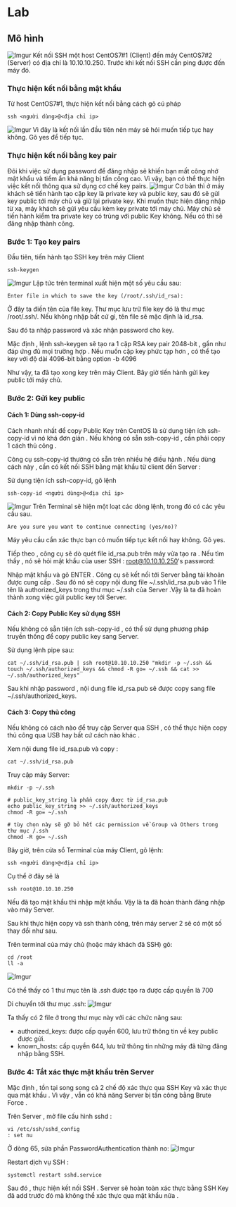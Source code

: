 # Lab
## Mô hình
![Imgur](https://i.imgur.com/DO43Dod.png)
Kết nối SSH một host CentOS7#1 (Client) đến máy CentOS7#2 (Server) có địa chỉ là 10.10.10.250. Trước khi kết nối SSH cần ping được đến máy đó.
### Thực hiện kết nối bằng mật khẩu
Từ host CentOS7#1, thực hiện kết nối bằng cách gõ cú pháp

    ssh <người dùng>@<địa chỉ ip>
![Imgur](https://i.imgur.com/ZpB6pYZ.png)
Vì đây là kết nối lần đầu tiên nên máy sẽ hỏi muốn tiếp tục hay không. Gõ yes để tiếp tục.
### Thực hiện kết nối bằng key pair
Đôi khi việc sử dụng password để đăng nhập sẽ khiến bạn mất công nhớ mật khẩu và tiềm ẩn khả năng bị tấn công cao. Vì vậy, bạn có thể thực hiện việc kết nối thông qua sử dụng cơ chế key pairs.
![Imgur](https://i.imgur.com/PlNvlSv.png)
Cơ bản thì ở máy khách sẽ tiến hành tạo cặp key là private key và public key, sau đó sẽ gửi key public tới máy chủ và giữ lại private key. Khi muốn thực hiện đăng nhập từ xa, máy khách sẽ gửi yêu cầu kèm key private tới máy chủ. Máy chủ sẽ tiến hành kiểm tra private key có trùng với public Key không. Nếu có thì sẽ đăng nhập thành công.

### **Bước 1**: Tạo key pairs

Đầu tiên, tiến hành tạo SSH key trên máy Client

    ssh-keygen
![Imgur](https://i.imgur.com/09jF8bG.png)
Lập tức trên terminal xuất hiện một số yêu cầu sau:

    Enter file in which to save the key (/root/.ssh/id_rsa): 
Ở đây ta điền tên của file key. Thư mục lưu trữ file key đó là thư mục /root/.ssh/. Nếu không nhập bất cứ gì, tên file sẽ mặc định là id_rsa.

Sau đó ta nhập password và xác nhận password cho key. 

Mặc định , lệnh ssh-keygen sẽ tạo ra 1 cặp RSA key pair 2048-bit , gần như đáp ứng đủ mọi trường hợp . Nếu muốn cặp key phức tạp hơn , có thể tạo key với độ dài 4096-bit bằng option -b 4096

Như vậy, ta đã tạo xong key trên máy Client. Bây giờ tiến hành gửi key public tới máy chủ.

### **Bước 2**: Gửi key public
#### Cách 1: Dùng ssh-copy-id
Cách nhanh nhất để copy Public Key trên CentOS là sử dụng tiện ích ssh-copy-id vì nó khá đơn giản . Nếu không có sẵn ssh-copy-id , cần phải copy 1 cách thủ công .

Công cụ ssh-copy-id thường có sẵn trên nhiều hệ điều hành . Nếu dùng cách này , cần có kết nối SSH bằng mật khẩu từ client đến Server :

Sử dụng tiện ích ssh-copy-id, gõ lệnh

    ssh-copy-id <người dùng>@<địa chỉ ip>
![Imgur](https://i.imgur.com/9KqoBEx.png)
Trên Terminal sẽ hiện một loạt các dòng lệnh, trong đó có các yêu cầu sau.

    Are you sure you want to continue connecting (yes/no)?
Máy yêu cầu cần xác thực bạn có muốn tiếp tục kết nối hay không. Gõ yes.

Tiếp theo , công cụ sẽ dò quét file id_rsa.pub trên máy vừa tạo ra . Nếu tìm thấy , nó sẽ hỏi mật khẩu của user SSH :
    root@10.10.10.250's password: 
    
Nhập mật khẩu và gõ ENTER . Công cụ sẽ kết nối tới Server bằng tài khoản được cung cấp . Sau đó nó sẽ copy nội dung file ~/.ssh/id_rsa.pub vào 1 file tên là authorized_keys trong thư mục ~/.ssh của Server .Vậy là ta đã hoàn thành xong việc gửi public key tới Server.
#### Cách 2: Copy Public Key sử dụng SSH
Nếu không có sẵn tiện ích ssh-copy-id , có thể sử dụng phương pháp truyền thống để copy public key sang Server.

Sử dụng lệnh pipe sau:

    cat ~/.ssh/id_rsa.pub | ssh root@10.10.10.250 "mkdir -p ~/.ssh && touch ~/.ssh/authorized_keys && chmod -R go= ~/.ssh && cat >> ~/.ssh/authorized_keys"
Sau khi nhập password , nội dung file id_rsa.pub sẽ được copy sang file ~/.ssh/authorized_keys.
#### Cách 3: Copy thủ công
Nếu không có cách nào để truy cập Server qua SSH , có thể thực hiện copy thủ công qua USB hay bất cứ cách nào khác .

Xem nội dung file id_rsa.pub và copy :

    cat ~/.ssh/id_rsa.pub
Truy cập máy Server:
```
mkdir -p ~/.ssh

# public_key_string là phần copy được từ id_rsa.pub
echo public_key_string >> ~/.ssh/authorized_keys   
chmod -R go= ~/.ssh

# tùy chọn này sẽ gỡ bỏ hết các permission về Group và Others trong thư mục /.ssh
chmod -R go= ~/.ssh
```
Bây giờ, trên cửa sổ Terminal của máy Client, gõ lệnh:

    ssh <người dùng>@<địa chỉ ip>
Cụ thể ở đây sẽ là 

    ssh root@10.10.10.250
Nếu đã tạo mật khẩu thì nhập mật khẩu. Vậy là ta đã hoàn thành đăng nhập vào máy Server.

Sau khi thực hiện copy và ssh thành công, trên máy server 2 sẽ có một số thay đổi như sau.

Trên terminal của máy chủ (hoặc máy khách đã SSH) gõ:
```
cd /root
ll -a
```
![Imgur](https://i.imgur.com/SQ9ZpGB.png)

Có thể thấy có 1 thư mục tên là .ssh được tạo ra được cấp quyền là 700

Di chuyển tới thư mục .ssh:
![Imgur](https://i.imgur.com/nYNUDs0.png)

Ta thấy có 2 file ở trong thư mục này với các chức năng sau:

- authorized_keys: được cấp quyền 600, lưu trữ thông tin về key public được gửi.
- known_hosts: cấp quyền 644, lưu trữ thông tin những máy đã từng đăng nhập bằng SSH.

### Bước 4: Tắt xác thực mật khẩu trên Server
Mặc định , tồn tại song song cả 2 chế độ xác thực qua SSH Key và xác thực qua mật khẩu . Vì vậy , vẫn có khả năng Server bị tấn công bằng Brute Force .

Trên Server , mở file cấu hình sshd :

    vi /etc/ssh/sshd_config
    : set nu

Ở dòng 65, sửa phần PasswordAuthentication thành no:
![Imgur](https://i.imgur.com/D8ApT2P.png)

Restart dịch vụ SSH :
    
    systemctl restart sshd.service

Sau đó , thực hiện kết nối SSH . Server sẽ hoàn toàn xác thực bằng SSH Key đã add trước đó mà không thể xác thực qua mật khẩu nữa .